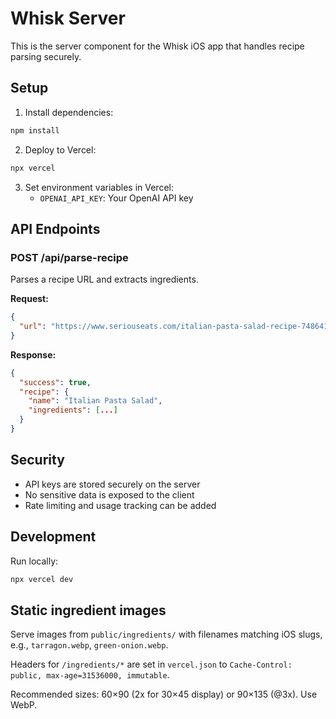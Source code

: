 # Whisk Server

This is the server component for the Whisk iOS app that handles recipe parsing securely.

## Setup

1. Install dependencies:
```bash
npm install
```

2. Deploy to Vercel:
```bash
npx vercel
```

3. Set environment variables in Vercel:
   - `OPENAI_API_KEY`: Your OpenAI API key

## API Endpoints

### POST /api/parse-recipe

Parses a recipe URL and extracts ingredients.

**Request:**
```json
{
  "url": "https://www.seriouseats.com/italian-pasta-salad-recipe-7486410"
}
```

**Response:**
```json
{
  "success": true,
  "recipe": {
    "name": "Italian Pasta Salad",
    "ingredients": [...]
  }
}
```

## Security

- API keys are stored securely on the server
- No sensitive data is exposed to the client
- Rate limiting and usage tracking can be added

## Development

Run locally:
```bash
npx vercel dev
``` 

## Static ingredient images

Serve images from `public/ingredients/` with filenames matching iOS slugs, e.g., `tarragon.webp`, `green-onion.webp`.

Headers for `/ingredients/*` are set in `vercel.json` to `Cache-Control: public, max-age=31536000, immutable`.

Recommended sizes: 60×90 (2x for 30×45 display) or 90×135 (@3x). Use WebP.